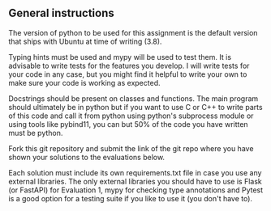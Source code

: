 
## General instructions

The version of python to be used for this assignment is the default version that ships with Ubuntu at time of writing (3.8). 

Typing hints must be used and mypy will be used to test them. It is advisable to write tests for the features you develop. I will write tests for your code in any case, but you might find it helpful to write your own to make sure your code is working as expected. 

Docstrings should be present on classes and functions. The main program should ultimately be in python but if you want to use C or C++ to write parts of this code and call it from python using python's subprocess module or using tools like pybind11, you can but 50% of the code you have written must be python. 

Fork this git repository and submit the link of the git repo where you have shown your solutions to the evaluations below. 

Each solution must include its own requirements.txt file in case you use any external libraries. The only external libraries you should have to use is Flask (or FastAPI) for Evaluation 1, mypy for checking type annotations and Pytest is a good option for a testing suite if you like to use it (you don't have to). 

